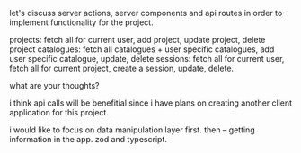 let's discuss server actions, server components and api routes in order to implement functionality for the project.

projects: fetch all for current user, add project, update project, delete project
catalogues: fetch all catalogues + user specific catalogues, add user specific catalogue, update, delete
sessions: fetch all for current user, fetch all for current project, create a session, update, delete.

what are your thoughts?

i think api calls will be benefitial since i have plans on creating another client application for this project.

i would like to focus on data manipulation layer first. then – getting information in the app.
zod and typescript.
